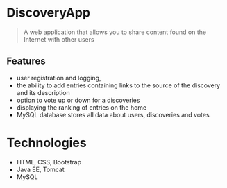 # DiscoveryApp
> A web application that allows you to share content found on the Internet with other users

## Features
* user registration and logging, 
* the ability to add entries containing links to the source of the discovery and its description
* option to vote up or down for a discoveries 
* displaying the ranking of entries on the home 
* MySQL database stores all data about users, discoveries and votes


# Technologies

- HTML, CSS, Bootstrap
- Java EE, Tomcat
- MySQL

